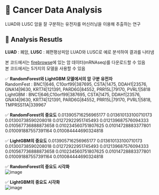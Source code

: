 # 🧬 Cancer Data Analysis
 LUAD와 LUSC 암을 잘 구분하는 유전자를 머신러닝을 이용해 추출하는 연구
 
## 📃 Analysis Resutls
**LUAD** : 폐암, **LUSC** : 폐편평상피암
LUAD와 LUSC로 예로 분석하여 결과를 나타냄


본 코드에서는 [firebrowse](http://firebrowse.org/)에 있는 암 데이터(mRNAseq)를 다운로드할 수 있음        
본 코드에서는 5가지의 모델을 사용할 수 있음

✅ **RandomForest와 LightGBM 모델에서의 암 구분 유전자**               
RandomFest : BNC1|646, C10orf99|387695, CSTA|1475, DDAH1|23576, GNA14|9630, KRT74|121391, PARD6G|84552, PRR15L|79170, PVRL1|5818            
LightGBM : BNC1|646,C10orf99|387695, CSTA|1475, DDAH1|23576, GNA14|9630, KRT74|121391, PARD6G|84552, PRR15L|79170, PVRL1|5818, TMPRSS11A|339967     

✅ **RandomForest의 중요도**
0.013905716256965177
0.013610133100710173
0.01300738590208018
0.01272922951745493
0.012139687576094333
0.010567736888873658
0.010234560751807625
0.01014728883377801
0.010091887557391164
0.010084444690324818

✅ **LightGBM의 중요도** 
0.013905716256965177
0.013610133100710173
0.01300738590208018
0.01272922951745493
0.012139687576094333
0.010567736888873658
0.010234560751807625
0.01014728883377801
0.010091887557391164
0.010084444690324818

✅ **RandomForest의 중요도 시각화**                  
![image](https://user-images.githubusercontent.com/72390138/195006677-6bc92ce6-8345-4516-a8a7-a6f8625d4b55.png)                

✅ **LightGBM의 중요도 시각화**                      
![image](https://user-images.githubusercontent.com/72390138/195007262-8e10df9e-f82e-444e-bb46-a7f5f098fc81.png)             

